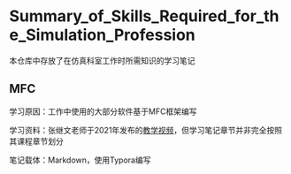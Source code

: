 # Summary_of_Skills_Required_for_the_Simulation_Profession
本仓库中存放了在仿真科室工作时所需知识的学习笔记



## MFC

学习原因：工作中使用的大部分软件基于MFC框架编写

学习资料：张继文老师于2021年发布的[教学视频](https://www.bilibili.com/video/BV1QA411g7dX/?share_source=copy_web&vd_source=47a7acee3c0eee9e7a82dc9c2ec6df5b)，但学习笔记章节并非完全按照其课程章节划分

笔记载体：Markdown，使用Typora编写
